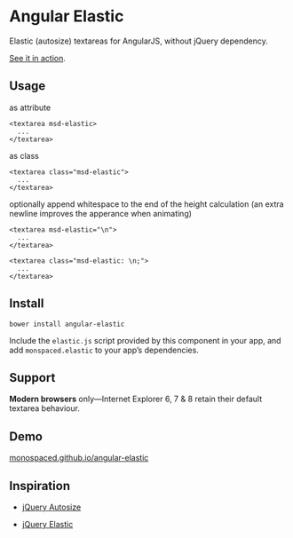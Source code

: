 Angular Elastic
===============

Elastic (autosize) textareas for AngularJS, without jQuery dependency.

[See it in action](http://monospaced.github.io/angular-elastic).

Usage
-----

as attribute

    <textarea msd-elastic>
      ...
    </textarea>

as class

    <textarea class="msd-elastic">
      ...
    </textarea>

optionally append whitespace to the end of the height calculation (an extra newline improves the apperance when animating)

    <textarea msd-elastic="\n">
      ...
    </textarea>

    <textarea class="msd-elastic: \n;">
      ...
    </textarea>

Install
-------

    bower install angular-elastic

Include the `elastic.js` script provided by this component in your app, and add `monspaced.elastic` to your app’s dependencies.

Support
-------

__Modern browsers__ only—Internet Explorer 6, 7 & 8 retain their default textarea behaviour.

Demo
----------------

[monospaced.github.io/angular-elastic](http://monospaced.github.io/angular-elastic)

Inspiration
----------------

* [jQuery Autosize](http://www.jacklmoore.com/autosize/)

* [jQuery Elastic](http://unwrongest.com/projects/elastic/)

